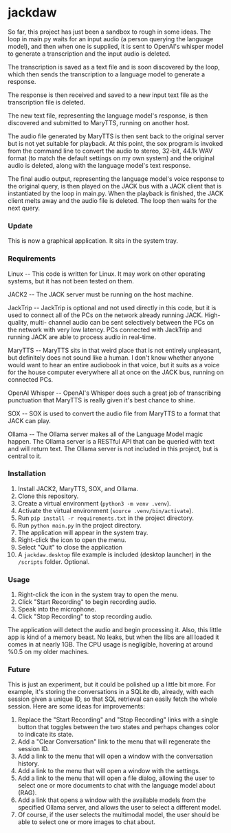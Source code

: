 # jackdaw
So far, this project has just been a sandbox to rough in some ideas. The loop in
main.py waits for an input audio (a person querying the language model), and 
then when one is supplied, it is sent to OpenAI's whisper model to generate a 
transcription and the input audio is deleted. 

The transcription is saved as a text file and is soon discovered by the loop, 
which then sends the transcription to a language model to generate a response. 

The response is then received and saved to a new input text file as the 
transcription file is deleted. 

The new text file, representing the language model's response, is then 
discovered and submitted to MaryTTS, running on another host. 

The audio file generated by MaryTTS is then sent back to the original server but 
is not yet suitable for playback. At this point, the sox program is invoked from 
the command line to convert the audio to stereo, 32-bit, 44.1k WAV format (to 
match the default settings on my own system) and the original audio is deleted, 
along with the language model's text response. 

The final audio output, representing the language model's voice response to the 
original query, is then played on the JACK bus with a JACK client that is 
instantiated by the loop in main.py. When the playback is finished, the JACK 
client melts away and the audio file is deleted. The loop then waits for the 
next query.

### Update
This is now a graphical application. It sits in the system tray.

### Requirements
Linux -- This code is written for Linux. It may work on other operating systems,
but it has not been tested on them. 

JACK2 -- The JACK server must be running on the host machine. 

JackTrip -- JackTrip is optional and not used directly in this code, but it is used to 
connect all of the PCs on the network already running JACK. High-quality, multi-
channel audio can be sent selectively between the PCs on the network with very 
low latency. PCs connected with JackTrip and running JACK are able to process 
audio in real-time.

MaryTTS -- MaryTTS sits in that weird place that is not entirely unpleasant, but 
definitely does not sound like a human. I don't know whether anyone would want 
to hear an entire audiobook in that voice, but it suits as a voice for the house 
computer everywhere all at once on the JACK bus, running on connected PCs.

OpenAI Whisper -- OpenAI's Whisper does such a great job of transcribing 
punctuation that MaryTTS is really given it's best chance to shine. 

SOX -- SOX is used to convert the audio file from MaryTTS to a format that JACK
can play.

Ollama -- The Ollama server makes all of the Language Model magic happen. The 
Ollama server is a RESTful API that can be queried with text and will return
text. The Ollama server is not included in this project, but is central to it.

### Installation
1. Install JACK2, MaryTTS, SOX, and Ollama.
2. Clone this repository.
3. Create a virtual environment (`python3 -m venv .venv`).
4. Activate the virtual environment (`source .venv/bin/activate`).
5. Run `pip install -r requirements.txt` in the project directory.
6. Run `python main.py` in the project directory.
7. The application will appear in the system tray.
8. Right-click the icon to open the menu.
9. Select "Quit" to close the application
10. A `jackdaw.desktop` file example is included (desktop launcher) in the `/scripts` folder. Optional.

### Usage
1. Right-click the icon in the system tray to open the menu.
2. Click "Start Recording" to begin recording audio.
3. Speak into the microphone.
4. Click "Stop Recording" to stop recording audio.

The application will detect the audio and begin processing it. Also, this little
app is kind of a memory beast. No leaks, but when the libs are all loaded it 
comes in at nearly 1GB. The CPU usage is negligible, hovering at around %0.5 on
my older machines.

### Future
This is just an experiment, but it could be polished up a little bit more. For
example, it's storing the conversations in a SQLite db, already, with each 
session given a unique ID, so that SQL retrieval can easily fetch the whole 
session. Here are some ideas for improvements:

1. Replace the "Start Recording" and "Stop Recording" links with a single button that toggles between the two states and perhaps changes color to indicate its state.
2. Add a "Clear Conversation" link to the menu that will regenerate the session ID.
3. Add a link to the menu that will open a window with the conversation history.
4. Add a link to the menu that will open a window with the settings.
5. Add a link to the menu that will open a file dialog, allowing the user to select one or more documents to chat with the language model about (RAG).
6. Add a link that opens a window with the available models from the specified Ollama server, and allows the user to select a different model.
7. Of course, if the user selects the multimodal model, the user should be able to select one or more images to chat about.